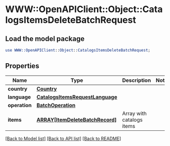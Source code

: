 # WWW::OpenAPIClient::Object::CatalogsItemsDeleteBatchRequest

## Load the model package
```perl
use WWW::OpenAPIClient::Object::CatalogsItemsDeleteBatchRequest;
```

## Properties
Name | Type | Description | Notes
------------ | ------------- | ------------- | -------------
**country** | [**Country**](Country.md) |  | 
**language** | [**CatalogsItemsRequestLanguage**](CatalogsItemsRequestLanguage.md) |  | 
**operation** | [**BatchOperation**](BatchOperation.md) |  | 
**items** | [**ARRAY[ItemDeleteBatchRecord]**](ItemDeleteBatchRecord.md) | Array with catalogs items | 

[[Back to Model list]](../README.md#documentation-for-models) [[Back to API list]](../README.md#documentation-for-api-endpoints) [[Back to README]](../README.md)


